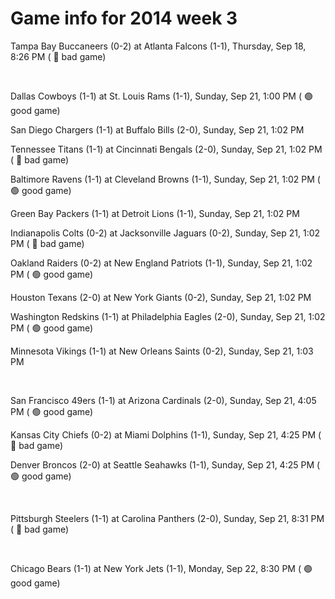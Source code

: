 # Game info for 2014 week 3

Tampa Bay Buccaneers (0-2) at Atlanta Falcons (1-1), Thursday, Sep 18, 8:26 PM (	:red_circle: bad game)


<br/>

Dallas Cowboys (1-1) at St. Louis Rams (1-1), Sunday, Sep 21, 1:00 PM (	:green_circle: good game)

San Diego Chargers (1-1) at Buffalo Bills (2-0), Sunday, Sep 21, 1:02 PM

Tennessee Titans (1-1) at Cincinnati Bengals (2-0), Sunday, Sep 21, 1:02 PM (	:red_circle: bad game)

Baltimore Ravens (1-1) at Cleveland Browns (1-1), Sunday, Sep 21, 1:02 PM (	:green_circle: good game)

Green Bay Packers (1-1) at Detroit Lions (1-1), Sunday, Sep 21, 1:02 PM

Indianapolis Colts (0-2) at Jacksonville Jaguars (0-2), Sunday, Sep 21, 1:02 PM (	:red_circle: bad game)

Oakland Raiders (0-2) at New England Patriots (1-1), Sunday, Sep 21, 1:02 PM (	:green_circle: good game)

Houston Texans (2-0) at New York Giants (0-2), Sunday, Sep 21, 1:02 PM

Washington Redskins (1-1) at Philadelphia Eagles (2-0), Sunday, Sep 21, 1:02 PM (	:green_circle: good game)

Minnesota Vikings (1-1) at New Orleans Saints (0-2), Sunday, Sep 21, 1:03 PM


<br/>

San Francisco 49ers (1-1) at Arizona Cardinals (2-0), Sunday, Sep 21, 4:05 PM (	:green_circle: good game)

Kansas City Chiefs (0-2) at Miami Dolphins (1-1), Sunday, Sep 21, 4:25 PM (	:red_circle: bad game)

Denver Broncos (2-0) at Seattle Seahawks (1-1), Sunday, Sep 21, 4:25 PM (	:green_circle: good game)


<br/>

Pittsburgh Steelers (1-1) at Carolina Panthers (2-0), Sunday, Sep 21, 8:31 PM (	:red_circle: bad game)


<br/>

Chicago Bears (1-1) at New York Jets (1-1), Monday, Sep 22, 8:30 PM (	:green_circle: good game)

